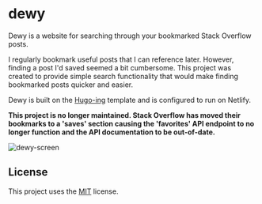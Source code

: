 # dewy

Dewy is a website for searching through your bookmarked Stack Overflow posts. 

I regularly bookmark useful posts that I can reference later. However, finding a post I'd saved seemed a bit cumbersome. This project was created to provide simple search functionality that would make finding bookmarked posts quicker and easier.

Dewy is built on the [Hugo-ing](https://github.com/Sammy-T/hugo-ing) template and is configured to run on Netlify.

**This project is no longer maintained. Stack Overflow has moved their bookmarks to a 'saves' section causing the 'favorites' API endpoint to no longer function and the API documentation to be out-of-date.** 

![dewy-screen](https://user-images.githubusercontent.com/22360092/115831969-4cb71200-a3e0-11eb-9eda-f8beb33378c8.png)

## License

This project uses the [MIT](LICENSE) license.
